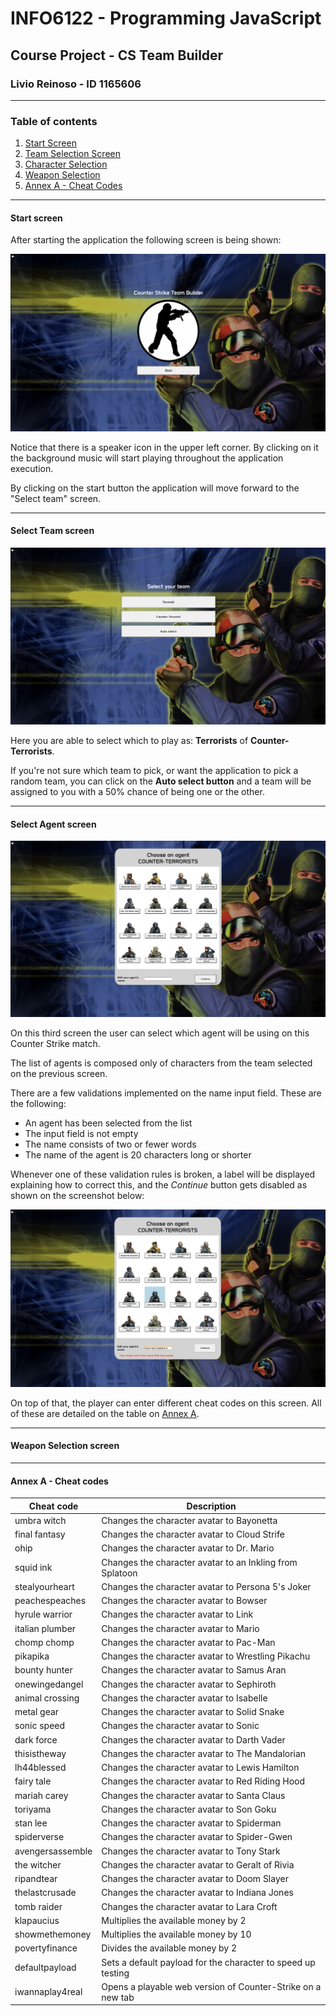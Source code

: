# INFO6122 - Programming JavaScript
## Course Project - CS Team Builder
### Livio Reinoso - ID 1165606
---
### Table of contents
1. [Start Screen](#Start-screen)
2. [Team Selection Screen](#select-team-screen)
3. [Character Selection](#select-agent-screen)
4. [Weapon Selection](#Weapon-Selection-screen)
10. [Annex A - Cheat Codes](#annex-a---cheat-codes)
---
#### Start screen

After starting the application the following screen is being shown:

![Start screen](./assets/images/readme/StartScreen.png)

Notice that there is a speaker icon in the upper left corner. By clicking on it the background music will start playing throughout the application execution.

By clicking on the start button the application will move forward to the "Select team" screen.

---
#### Select Team screen

![Team Selection Screen](./assets/images/readme/SelectTeam.png)

Here you are able to select which to play as: **Terrorists** of **Counter-Terrorists**.

If you're not sure which team to pick, or want the application to pick a random team, you can click on the **Auto select button** and a team will be assigned to you with a 50% chance of being one or the other.

---
#### Select Agent screen

![Character Selection](./assets/images/readme/SelectAgent.png)

On this third screen the user can select which agent will be using on this Counter Strike match.

The list of agents is composed only of characters from the team selected on the previous screen.

There are a few validations implemented on the name input field. These are the following: 

- An agent has been selected from the list
- The input field is not empty
- The name consists of two or fewer words
- The name of the agent is 20 characters long or shorter

Whenever one of these validation rules is broken, a label will be displayed explaining how to correct this, and the *Continue* button gets disabled as shown on the screenshot below:

![Character validation error](./assets/images/readme/SelectAgentError.png)

On top of that, the player can enter different cheat codes on this screen. All of these are detailed on the table on [Annex A](#annex-A---cheat-codes).

---
#### Weapon Selection screen

---
#### Annex A - Cheat codes
| Cheat code | Description |
| ----------- | ----------- |
| umbra witch | Changes the character avatar to Bayonetta |
| final fantasy | Changes the character avatar to Cloud Strife |
| ohip | Changes the character avatar to Dr. Mario |
| squid ink | Changes the character avatar to an Inkling from Splatoon |
| stealyourheart | Changes the character avatar to Persona 5's Joker |
| peachespeaches | Changes the character avatar to Bowser |
| hyrule warrior | Changes the character avatar to Link |
| italian plumber | Changes the character avatar to Mario |
| chomp chomp | Changes the character avatar to Pac-Man |
| pikapika | Changes the character avatar to Wrestling Pikachu |
| bounty hunter | Changes the character avatar to Samus Aran |
| onewingedangel | Changes the character avatar to Sephiroth |
| animal crossing | Changes the character avatar to Isabelle |
| metal gear | Changes the character avatar to Solid Snake |
| sonic speed | Changes the character avatar to Sonic |
|dark force | Changes the character avatar to Darth Vader |
| thisistheway | Changes the character avatar to The Mandalorian |
| lh44blessed | Changes the character avatar to Lewis Hamilton |
| fairy tale | Changes the character avatar to Red Riding Hood |
| mariah carey | Changes the character avatar to Santa Claus |
| toriyama | Changes the character avatar to Son Goku |
| stan lee | Changes the character avatar to Spiderman |
| spiderverse | Changes the character avatar to Spider-Gwen |
| avengersassemble | Changes the character avatar to Tony Stark |
| the witcher | Changes the character avatar to Geralt of Rivia |
| ripandtear | Changes the character avatar to Doom Slayer |
| thelastcrusade | Changes the character avatar to Indiana Jones |
| tomb raider | Changes the character avatar to Lara Croft |
| klapaucius | Multiplies the available money by 2 |
| showmethemoney | Multiplies the available money by 10 |
| povertyfinance | Divides the available money by 2 |
| defaultpayload | Sets a default payload for the character to speed up testing |
| iwannaplay4real | Opens a playable web version of Counter-Strike on a new tab |
